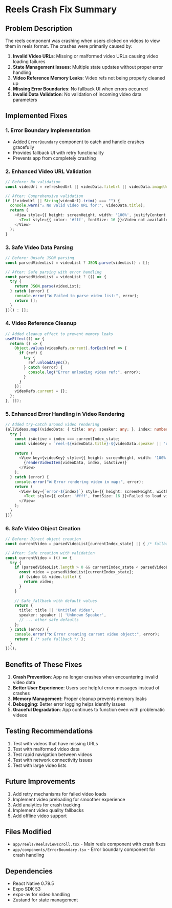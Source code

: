 # Reels Crash Fix Summary

## Problem Description
The reels component was crashing when users clicked on videos to view them in reels format. The crashes were primarily caused by:

1. **Invalid Video URLs**: Missing or malformed video URLs causing video loading failures
2. **State Management Issues**: Multiple state updates without proper error handling
3. **Video Reference Memory Leaks**: Video refs not being properly cleaned up
4. **Missing Error Boundaries**: No fallback UI when errors occurred
5. **Invalid Data Validation**: No validation of incoming video data parameters

## Implemented Fixes

### 1. Error Boundary Implementation
- Added `ErrorBoundary` component to catch and handle crashes gracefully
- Provides fallback UI with retry functionality
- Prevents app from completely crashing

### 2. Enhanced Video URL Validation
```typescript
// Before: No validation
const videoUrl = refreshedUrl || videoData.fileUrl || videoData.imageUrl;

// After: Comprehensive validation
if (!videoUrl || String(videoUrl).trim() === "") {
  console.warn("⚠️ No valid video URL for:", videoData.title);
  return (
    <View style={{ height: screenHeight, width: '100%', justifyContent: 'center', alignItems: 'center' }}>
      <Text style={{ color: '#fff', fontSize: 16 }}>Video not available</Text>
    </View>
  );
}
```

### 3. Safe Video Data Parsing
```typescript
// Before: Unsafe JSON parsing
const parsedVideoList = videoList ? JSON.parse(videoList) : [];

// After: Safe parsing with error handling
const parsedVideoList = videoList ? (() => {
  try {
    return JSON.parse(videoList);
  } catch (error) {
    console.error("❌ Failed to parse video list:", error);
    return [];
  }
})() : [];
```

### 4. Video Reference Cleanup
```typescript
// Added cleanup effect to prevent memory leaks
useEffect(() => {
  return () => {
    Object.values(videoRefs.current).forEach(ref => {
      if (ref) {
        try {
          ref.unloadAsync();
        } catch (error) {
          console.log("Error unloading video ref:", error);
        }
      }
    });
    videoRefs.current = {};
  };
}, []);
```

### 5. Enhanced Error Handling in Video Rendering
```typescript
// Added try-catch around video rendering
{allVideos.map((videoData: { title: any; speaker: any; }, index: number) => {
  try {
    const isActive = index === currentIndex_state;
    const videoKey = `reel-${videoData.title}-${videoData.speaker || 'unknown'}-${index}`;
    
    return (
      <View key={videoKey} style={{ height: screenHeight, width: '100%' }}>
        {renderVideoItem(videoData, index, isActive)}
      </View>
    );
  } catch (error) {
    console.error("❌ Error rendering video in map:", error);
    return (
      <View key={`error-${index}`} style={{ height: screenHeight, width: '100%', justifyContent: 'center', alignItems: 'center' }}>
        <Text style={{ color: '#fff', fontSize: 16 }}>Failed to load video</Text>
      </View>
    );
  }
})}
```

### 6. Safe Video Object Creation
```typescript
// Before: Direct object creation
const currentVideo = parsedVideoList[currentIndex_state] || { /* fallback */ };

// After: Safe creation with validation
const currentVideo = (() => {
  try {
    if (parsedVideoList.length > 0 && currentIndex_state < parsedVideoList.length) {
      const video = parsedVideoList[currentIndex_state];
      if (video && video.title) {
        return video;
      }
    }
    
    // Safe fallback with default values
    return {
      title: title || 'Untitled Video',
      speaker: speaker || 'Unknown Speaker',
      // ... other safe defaults
    };
  } catch (error) {
    console.error("❌ Error creating current video object:", error);
    return { /* safe fallback */ };
  }
})();
```

## Benefits of These Fixes

1. **Crash Prevention**: App no longer crashes when encountering invalid video data
2. **Better User Experience**: Users see helpful error messages instead of crashes
3. **Memory Management**: Proper cleanup prevents memory leaks
4. **Debugging**: Better error logging helps identify issues
5. **Graceful Degradation**: App continues to function even with problematic videos

## Testing Recommendations

1. Test with videos that have missing URLs
2. Test with malformed video data
3. Test rapid navigation between videos
4. Test with network connectivity issues
5. Test with large video lists

## Future Improvements

1. Add retry mechanisms for failed video loads
2. Implement video preloading for smoother experience
3. Add analytics for crash tracking
4. Implement video quality fallbacks
5. Add offline video support

## Files Modified

- `app/reels/Reelsviewscroll.tsx` - Main reels component with crash fixes
- `app/components/ErrorBoundary.tsx` - Error boundary component for crash handling

## Dependencies

- React Native 0.79.5
- Expo SDK 53
- expo-av for video handling
- Zustand for state management
